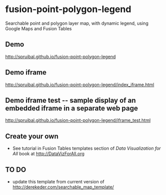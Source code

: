 fusion-point-polygon-legend
===============================

Searchable point and polygon layer map, with dynamic legend, using Google Maps and Fusion Tables

## Demo
http://spruibal.github.io/fusion-point-polygon-legend

## Demo iframe
http://spruibal.github.io/fusion-point-polygon-legend/index_iframe.html

## Demo iframe test -- sample display of an embedded iframe in a separate web page
http://spruibal.github.io/fusion-point-polygon-legend/iframe_test.html

## Create your own
- See tutorial in Fusion Tables templates section of *Data Visualization for All* book at http://DataVizForAll.org

## TO DO
- update this template from current version of http://derekeder.com/searchable_map_template/
